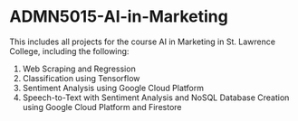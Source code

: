 # ADMN5015-AI-in-Marketing

This includes all projects for the course AI in Marketing in St. Lawrence College, including the following:

1. Web Scraping and Regression 
2. Classification using Tensorflow
3. Sentiment Analysis using Google Cloud Platform
4. Speech-to-Text with Sentiment Analysis and NoSQL Database Creation using Google Cloud Platform and Firestore
